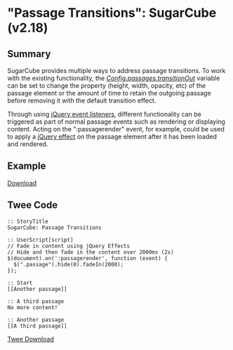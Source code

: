 # "Passage Transitions": SugarCube (v2.18)

## Summary

SugarCube provides multiple ways to address passage transitions. To work with the existing functionality, the *[Config.passages.transitionOut](http://www.motoslave.net/sugarcube/2/docs/#config-api-property-passages-transitionout)* variable can be set to change the property (height, width, opacity, etc) of the passage element or the amount of time to retain the outgoing passage before removing it with the default transition effect.

Through using [jQuery event listeners](https://api.jquery.com/category/events/), different functionality can be triggered as part of normal passage events such as rendering or displaying content. Acting on the ":passagerender" event, for example, could be used to apply a [jQuery effect](https://api.jquery.com/category/effects/) on the passage element after it has been loaded and rendered.

## Example

[Download](sugarcube_passagetransitions_example.html)

## Twee Code

```twee
:: StoryTitle
SugarCube: Passage Transitions

:: UserScript[script]
// Fade in content using jQuery Effects
// Hide and then fade in the content over 2000ms (2s)
$(document).on(':passagerender', function (event) {
  $(".passage").hide(0).fadeIn(2000);
});

:: Start
[[Another passage]]

:: A third passage
No more content!

:: Another passage
[[A third passage]]

```

[Twee Download](sugarcube_passagetransitions_twee.txt)
